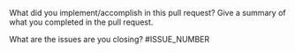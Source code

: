 What did you implement/accomplish in this pull request?
Give a summary of what you completed in the pull request.

What are the issues are you closing?
#ISSUE_NUMBER
